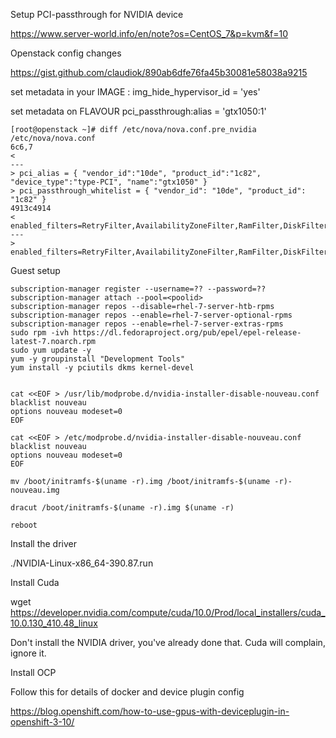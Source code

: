 Setup PCI-passthrough for NVIDIA device

https://www.server-world.info/en/note?os=CentOS_7&p=kvm&f=10

Openstack config changes

https://gist.github.com/claudiok/890ab6dfe76fa45b30081e58038a9215

set metadata in your IMAGE :
img_hide_hypervisor_id = 'yes'

set metadata on FLAVOUR
pci_passthrough:alias = 'gtx1050:1'

```
[root@openstack ~]# diff /etc/nova/nova.conf.pre_nvidia /etc/nova/nova.conf
6c6,7
< 
---
> pci_alias = { "vendor_id":"10de", "product_id":"1c82", "device_type":"type-PCI", "name":"gtx1050" }
> pci_passthrough_whitelist = { "vendor_id": "10de", "product_id": "1c82" }
4913c4914
< enabled_filters=RetryFilter,AvailabilityZoneFilter,RamFilter,DiskFilter,ComputeFilter,ComputeCapabilitiesFilter,ImagePropertiesFilter,ServerGroupAntiAffinityFilter,ServerGroupAffinityFilter,CoreFilter
---
> enabled_filters=RetryFilter,AvailabilityZoneFilter,RamFilter,DiskFilter,ComputeFilter,ComputeCapabilitiesFilter,ImagePropertiesFilter,ServerGroupAntiAffinityFilter,ServerGroupAffinityFilter,CoreFilter,PciPassthroughFilter
```

Guest setup
```
subscription-manager register --username=?? --password=??
subscription-manager attach --pool=<poolid>
subscription-manager repos --disable=rhel-7-server-htb-rpms
subscription-manager repos --enable=rhel-7-server-optional-rpms
subscription-manager repos --enable=rhel-7-server-extras-rpms
sudo rpm -ivh https://dl.fedoraproject.org/pub/epel/epel-release-latest-7.noarch.rpm
sudo yum update -y
yum -y groupinstall "Development Tools"
yum install -y pciutils dkms kernel-devel


cat <<EOF > /usr/lib/modprobe.d/nvidia-installer-disable-nouveau.conf
blacklist nouveau
options nouveau modeset=0
EOF

cat <<EOF > /etc/modprobe.d/nvidia-installer-disable-nouveau.conf
blacklist nouveau
options nouveau modeset=0
EOF

mv /boot/initramfs-$(uname -r).img /boot/initramfs-$(uname -r)-nouveau.img

dracut /boot/initramfs-$(uname -r).img $(uname -r)

reboot
```

Install the driver

./NVIDIA-Linux-x86_64-390.87.run 

Install Cuda

wget https://developer.nvidia.com/compute/cuda/10.0/Prod/local_installers/cuda_10.0.130_410.48_linux

Don't install the NVIDIA driver, you've already done that. Cuda will complain, ignore it.

Install OCP

Follow this for details of docker and device plugin config

https://blog.openshift.com/how-to-use-gpus-with-deviceplugin-in-openshift-3-10/
 

